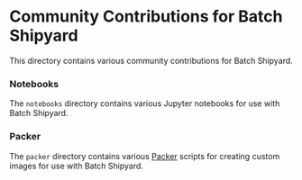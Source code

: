 # Community Contributions for Batch Shipyard
This directory contains various community contributions for Batch Shipyard.

### Notebooks
The `notebooks` directory contains various Jupyter notebooks for use with Batch Shipyard.

### Packer
The `packer` directory contains various [Packer](https://www.packer.io)
scripts for creating custom images for use with Batch Shipyard.
